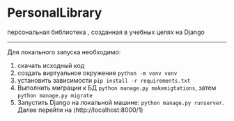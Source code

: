 # PersonalLibrary
персональная библиотека , созданная в учебных целях на Django

_______
Для локального запуска необходимо:
1) скачать исходный код
2) создать виртуальное окружение `python -m venv venv`
3) установить зависимости `pip install -r requirements.txt`
4) Выполнить миграции к БД `python manage.py makemigtations`, затем `python manage.py migrate`
5) Запустить Django на локальной машине: `python manage.py runserver`. Далее перейти на (http://localhost:8000/1)
